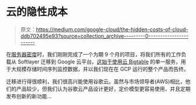 # 云的隐性成本

> 原文：<https://medium.com/google-cloud/the-hidden-costs-of-cloud-ddb702495e93?source=collection_archive---------0----------------------->

在[服务器密度](https://www.serverdensity.com/)时，我们刚刚完成了一个为期 9 个月的项目，将我们所有的工作负载从 Softlayer 迁移到 Google 云平台。[这始于使用云 Bigtable](https://blog.serverdensity.com/time-series-data-opentsdb-bigtable/) 的单一服务，用于大规模存储时间序列监控数据，并以我们现在在 GCP 运行的整个产品而告终。

迁移进行得很顺利，我们很高兴能使用谷歌云。虽然与市场领导者(AWS)相比，他们的产品较少，但我们认为谷歌云产品设计更好，定价模型更容易使用，并且定期发布创新的新功能…
